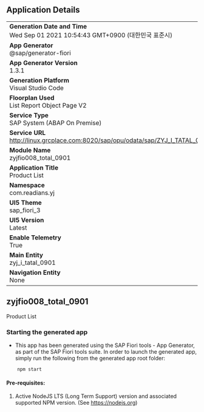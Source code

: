 ## Application Details
|               |
| ------------- |
|**Generation Date and Time**<br>Wed Sep 01 2021 10:54:43 GMT+0900 (대한민국 표준시)|
|**App Generator**<br>@sap/generator-fiori|
|**App Generator Version**<br>1.3.1|
|**Generation Platform**<br>Visual Studio Code|
|**Floorplan Used**<br>List Report Object Page V2|
|**Service Type**<br>SAP System (ABAP On Premise)|
|**Service URL**<br>http://linux.grcplace.com:8020/sap/opu/odata/sap/ZYJ_I_TATAL_0901_CDS/
|**Module Name**<br>zyjfio008_total_0901|
|**Application Title**<br>Product List|
|**Namespace**<br>com.readians.yj|
|**UI5 Theme**<br>sap_fiori_3|
|**UI5 Version**<br>Latest|
|**Enable Telemetry**<br>True|
|**Main Entity**<br>zyj_i_tatal_0901|
|**Navigation Entity**<br>None|

## zyjfio008_total_0901

Product List

### Starting the generated app

-   This app has been generated using the SAP Fiori tools - App Generator, as part of the SAP Fiori tools suite.  In order to launch the generated app, simply run the following from the generated app root folder:

```
    npm start
```

#### Pre-requisites:

1. Active NodeJS LTS (Long Term Support) version and associated supported NPM version.  (See https://nodejs.org)


